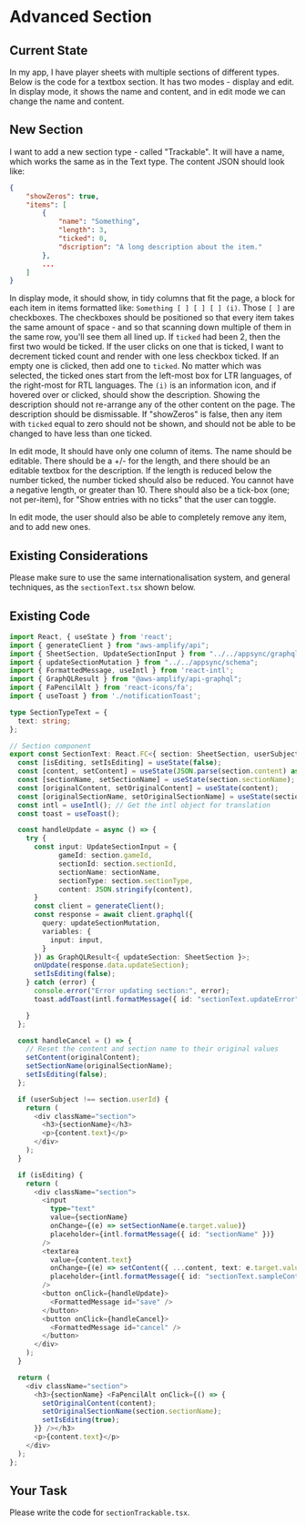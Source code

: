 # Advanced Section

## Current State

In my app, I have player sheets with multiple sections of different types. Below
is the code for a textbox section. It has two modes - display and edit. In
display mode, it shows the name and content, and in edit mode we can change the
name and content.

## New Section

I want to add a new section type - called "Trackable". It will have a name, which works the same as in the Text type. The content JSON should look like:

```json
{
    "showZeros": true,
    "items": [
        {
            "name": "Something",
            "length": 3,
            "ticked": 0,
            "dscription": "A long description about the item."
        },
        ...
    ]
}
```

In display mode, it should show, in tidy columns that fit the page, a block for each item in items formatted like: `Something [ ] [ ] [ ] (i)`. Those `[ ]` are checkboxes. The checkboxes should be positioned so that every item takes the same amount of space - and so that scanning down multiple of them in the same row, you'll see them all lined up. If `ticked` had been 2, then the first two would be ticked. If the user clicks on one that is ticked, I want to decrement ticked count and render with one less checkbox ticked. If an empty one is clicked, then add one to `ticked`. No matter which was selected, the ticked ones start from the left-most box for LTR languages, of the right-most for RTL languages. The `(i)` is an information icon, and if hovered over or clicked, should show the description. Showing the description should not re-arrange any of the other content on the page. The description should be dismissable. If "showZeros" is false, then any item with `ticked` equal to zero should not be shown, and should not be able to be changed to have less than one ticked.

In edit mode, It should have only one column of items. The name should be editable. There should be a +/- for the length, and there should be an editable textbox for the description. If the length is reduced below the number ticked, the number ticked should also be reduced. You cannot have a negative length, or greater than 10. There should also be a tick-box (one; not per-item), for "Show entries with no ticks" that the user can toggle.

In edit mode, the user should also be able to completely remove any item, and to add new ones.

## Existing Considerations

Please make sure to use the same internationalisation system, and general techniques, as the `sectionText.tsx` shown below.

## Existing Code

```typescript
import React, { useState } from 'react';
import { generateClient } from "aws-amplify/api";
import { SheetSection, UpdateSectionInput } from "../../appsync/graphql";
import { updateSectionMutation } from "../../appsync/schema";
import { FormattedMessage, useIntl } from 'react-intl';
import { GraphQLResult } from "@aws-amplify/api-graphql";
import { FaPencilAlt } from 'react-icons/fa';
import { useToast } from './notificationToast';

type SectionTypeText = {
  text: string;
};

// Section component
export const SectionText: React.FC<{ section: SheetSection, userSubject: string, onUpdate: (updatedSection: SheetSection) => void }> = ({ section, userSubject, onUpdate }) => {
  const [isEditing, setIsEditing] = useState(false);
  const [content, setContent] = useState(JSON.parse(section.content) as SectionTypeText);
  const [sectionName, setSectionName] = useState(section.sectionName);
  const [originalContent, setOriginalContent] = useState(content);
  const [originalSectionName, setOriginalSectionName] = useState(section.sectionName);
  const intl = useIntl(); // Get the intl object for translation
  const toast = useToast();

  const handleUpdate = async () => {
    try {
      const input: UpdateSectionInput = {
            gameId: section.gameId,
            sectionId: section.sectionId,
            sectionName: sectionName,
            sectionType: section.sectionType,
            content: JSON.stringify(content),
      }
      const client = generateClient();
      const response = await client.graphql({
        query: updateSectionMutation,
        variables: {
          input: input,
        }
      }) as GraphQLResult<{ updateSection: SheetSection }>;
      onUpdate(response.data.updateSection);
      setIsEditing(false);
    } catch (error) {
      console.error("Error updating section:", error);
      toast.addToast(intl.formatMessage({ id: "sectionText.updateError" }), 'error');

    }
  };

  const handleCancel = () => {
    // Reset the content and section name to their original values
    setContent(originalContent);
    setSectionName(originalSectionName);
    setIsEditing(false);
  };

  if (userSubject !== section.userId) {
    return (
      <div className="section">
        <h3>{sectionName}</h3>
        <p>{content.text}</p>
      </div>
    );
  }

  if (isEditing) {
    return (
      <div className="section">
        <input
          type="text"
          value={sectionName}
          onChange={(e) => setSectionName(e.target.value)}
          placeholder={intl.formatMessage({ id: "sectionName" })}
        />
        <textarea
          value={content.text}
          onChange={(e) => setContent({ ...content, text: e.target.value })}
          placeholder={intl.formatMessage({ id: "sectionText.sampleContent" })}
        />
        <button onClick={handleUpdate}>
          <FormattedMessage id="save" />
        </button>
        <button onClick={handleCancel}>
          <FormattedMessage id="cancel" />
        </button>
      </div>
    );
  }

  return (
    <div className="section">
      <h3>{sectionName} <FaPencilAlt onClick={() => {
        setOriginalContent(content);
        setOriginalSectionName(section.sectionName);
        setIsEditing(true);
      }} /></h3>
      <p>{content.text}</p>
    </div>
  );
};
```

## Your Task

Please write the code for `sectionTrackable.tsx`.
